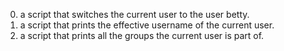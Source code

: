 0. a script that switches the current user to the user betty.
1. a script that prints the effective username of the current user.
2. a script that prints all the groups the current user is part of.
